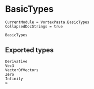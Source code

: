 # BasicTypes

```@meta
CurrentModule = VortexPasta.BasicTypes
CollapsedDocStrings = true
```

```@docs
BasicTypes
```

## Exported types

```@docs
Derivative
Vec3
VectorOfVectors
Zero
Infinity
∞
```
